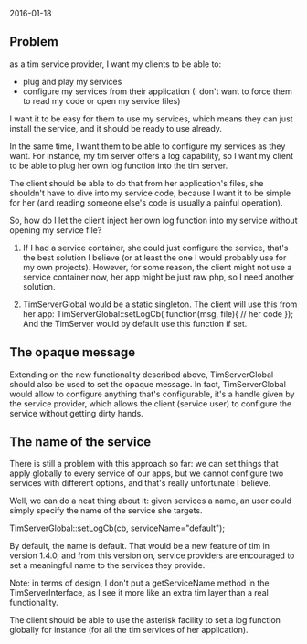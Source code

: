 2016-01-18



Problem
-----------

as a tim service provider, I want my clients to be able to:

- plug and play my services
- configure my services from their application (I don't want to force them to read my code or open my service files)

I want it to be easy for them to use my services, which means
they can just install the service, and it should be ready to use already.

In the same time, I want them to be able to configure my services
as they want.
For instance, my tim server offers a log capability,
so I want my client to be able to plug her own log function 
into the tim server.

The client should be able to do that from her application's files,
she shouldn't have to dive into my service code, because I want it to be simple for her (and reading 
someone else's code is usually a painful operation).

So, how do I let the client inject her own log function into my service without opening my service file?

1. If I had a service container, she could just configure the service, that's the best solution I believe (or at least the one I would 
		probably use for my own projects).
		However, for some reason, the client might not use a service container now, her app might be just raw php, so I need another solution.

2. TimServerGlobal would be a static singleton.
		The client will use this from her app:
				TimServerGlobal::setLogCb( function(msg, file){
					// her code
				});
		And the TimServer would by default use this function if set.	





The opaque message
---------------------

Extending on the new functionality described above, TimServerGlobal should also be used to set the opaque message.
In fact, TimServerGlobal would allow to configure anything that's configurable, it's a handle given by the service provider,
which allows the client (service user) to configure the service without getting dirty hands.



The name of the service
---------------------------
There is still a problem with this approach so far: we can set things that apply globally to every service of our apps,
but we cannot configure two services with different options, and that's really unfortunate I believe.

Well, we can do a neat thing about it: given services a name, an user could simply specify the name of the service she targets.

TimServerGlobal::setLogCb(cb, serviceName="default");

By default, the name is default.
That would be a new feature of tim in version 1.4.0, and from this version on, service providers are encouraged to set 
a meaningful name to the services they provide.

Note: in terms of design, I don't put a getServiceName method in the TimServerInterface, as I see it more like an extra tim layer
than a real functionality.

The client should be able to use the asterisk facility to set a log function globally for instance (for all the tim services of her application).










